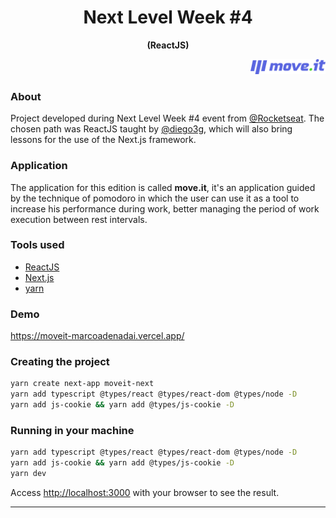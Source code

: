 <h1 align="center">Next Level Week #4</h1> <p align="center"><strong>(ReactJS)</strong></p>

<p align="right"><img src="./public/logo-full.svg" alt="Will be avaliable soon." width="120"/></p>

### About
Project developed during Next Level Week #4 event from [@Rocketseat](https://github.com/rocketseat). The chosen path was ReactJS taught by [@diego3g](https://github.com/diego3g), which will also bring lessons for the use of the Next.js framework.

### Application
  The application for this edition is called **move.it**, it's an application guided by the technique of pomodoro in which the user can use it as a tool to increase his performance during work, better managing the period of work execution between rest intervals.

### Tools used
- [ReactJS](https://reactjs.org/docs)
- [Next.js](https://nextjs.org/docs)
- [yarn](https://yarnpkg.com/)

### Demo
https://moveit-marcoadenadai.vercel.app/
  


### Creating the project
```bash
yarn create next-app moveit-next
yarn add typescript @types/react @types/react-dom @types/node -D 
yarn add js-cookie && yarn add @types/js-cookie -D
```
### Running in your machine
```bash
yarn add typescript @types/react @types/react-dom @types/node -D
yarn add js-cookie && yarn add @types/js-cookie -D
yarn dev
```
Access [http://localhost:3000](http://localhost:3000) with your browser to see the result.

---
